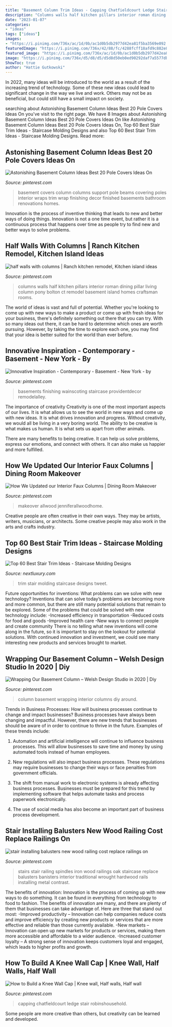 ```yaml
---
title: "Basement Column Trim Ideas - Capping Chatfieldcourt Ledge Stair Robinshousehold"
description: "Columns walls half kitchen pillars interior roman dining pillar living column pony bolton ct remodel basement island homes craftsman rooms"
date: "2023-01-07"
categories:
- "ideas"
tags: ["ideas"]
images:
- "https://i.pinimg.com/736x/ac/1d/0b/ac1d0b5db2977d42ea81f5ba3569e092.jpg"
featuredImage: "https://i.pinimg.com/736x/42/88/fc/4288fcff18afd9c882e885d955ba2c11.jpg"
featured_image: "https://i.pinimg.com/736x/ac/1d/0b/ac1d0b5db2977d42ea81f5ba3569e092.jpg"
image: "https://i.pinimg.com/736x/d5/d8/d5/d5d8d50eb0ed90292daf7a5577db6683.jpg"
ShowToc: true
author: "Hattie Gutkowski"
---
```



In 2022, many ideas will be introduced to the world as a result of the increasing trend of technology. Some of these new ideas could lead to significant change in the way we live and work. Others may not be as beneficial, but could still have a small impact on society.

	

		
searching about Astonishing Basement Column Ideas Best 20 Pole Covers Ideas On you've visit to the right page. We have 8 Images about Astonishing Basement Column Ideas Best 20 Pole Covers Ideas On like Astonishing Basement Column Ideas Best 20 Pole Covers Ideas On, Top 60 Best Stair Trim Ideas - Staircase Molding Designs and also Top 60 Best Stair Trim Ideas - Staircase Molding Designs. Read more:
		
    
## Astonishing Basement Column Ideas Best 20 Pole Covers Ideas On

<img loading=lazy src="https://i.pinimg.com/originals/6c/11/f5/6c11f5da411f4ddf32ae459353b4de0a.jpg" onerror="this.onerror=null;this.src='https://tse2.mm.bing.net/th?id=OIP.OdvnmICxXwwRmX5wUBxAvgHaJ3&amp;pid=15.1';" alt="Astonishing Basement Column Ideas Best 20 Pole Covers Ideas On">

_Source: pinterest.com_

>basement covers column columns support pole beams covering poles interior wraps trim wrap finishing decor finished basements bathroom renovations homes. 

	

Innovation is the process of inventive thinking that leads to new and better ways of doing things. Innovation is not a one time event, but rather it is a continuous process that happens over time as people try to find new and better ways to solve problems.

    
## Half Walls With Columns | Ranch Kitchen Remodel, Kitchen Island Ideas

<img loading=lazy src="https://i.pinimg.com/736x/3f/4e/52/3f4e52ec7a5b5e80701c9e36dfe1afaa--craftsman-columns-roman-columns.jpg" onerror="this.onerror=null;this.src='https://tse4.mm.bing.net/th?id=OIP.90GCMaxPoP2qXUfiFhPY1gHaJ3&amp;pid=15.1';" alt="half walls with columns | Ranch kitchen remodel, Kitchen island ideas">

_Source: pinterest.com_

>columns walls half kitchen pillars interior roman dining pillar living column pony bolton ct remodel basement island homes craftsman rooms. 

	

The world of ideas is vast and full of potential. Whether you're looking to come up with new ways to make a product or come up with fresh ideas for your business, there's definitely something out there that you can try. With so many ideas out there, it can be hard to determine which ones are worth pursuing. However, by taking the time to explore each one, you may find that your idea is better suited for the world than ever before.

    
## Innovative Inspiration - Contemporary - Basement - New York - By

<img loading=lazy src="https://i.pinimg.com/736x/42/88/fc/4288fcff18afd9c882e885d955ba2c11.jpg" onerror="this.onerror=null;this.src='https://tse2.mm.bing.net/th?id=OIP.R_ciXO-KffPe4IdNRlA3_QHaFt&amp;pid=15.1';" alt="Innovative Inspiration - Contemporary - Basement - New York - by">

_Source: pinterest.com_

>basements finishing wainscoting staircase providentdecor remodelalley. 

	

The importance of creativity
Creativity is one of the most important aspects of our lives. It is what allows us to see the world in new ways and come up with new ideas. It is what drives innovation and progress.
Without creativity, we would all be living in a very boring world. The ability to be creative is what makes us human. It is what sets us apart from other animals.

There are many benefits to being creative. It can help us solve problems, express our emotions, and connect with others. It can also make us happier and more fulfilled.

    
## How We Updated Our Interior Faux Columns | Dining Room Makeover

<img loading=lazy src="https://i.pinimg.com/736x/56/78/79/567879de1a73527ac6c2068495ce5860.jpg" onerror="this.onerror=null;this.src='https://tse1.mm.bing.net/th?id=OIP.H7jPXU-RLamiNRKlfw4M2QHaJ3&amp;pid=15.1';" alt="How We Updated our Interior Faux Columns | Dining Room Makeover">

_Source: pinterest.com_

>makeover allwood jenniferallwoodhome. 

	

Creative people are often creative in their own ways. They may be artists, writers, musicians, or architects. Some creative people may also work in the arts and crafts industry.

    
## Top 60 Best Stair Trim Ideas - Staircase Molding Designs

<img loading=lazy src="http://nextluxury.com/wp-content/uploads/stunning-interior-stair-trim-designs.jpg" onerror="this.onerror=null;this.src='https://tse4.mm.bing.net/th?id=OIP.ZSqPKmhlp2nWTFPkXBTgCgAAAA&amp;pid=15.1';" alt="Top 60 Best Stair Trim Ideas - Staircase Molding Designs">

_Source: nextluxury.com_

>trim stair molding staircase designs tweet. 

	

Future opportunities for inventions: What problems can we solve with new technology?
Inventions that can solve today’s problems are becoming more and more common, but there are still many potential solutions that remain to be explored. Some of the problems that could be solved with new technology include: 
-Increased efficiency in transportation 
-Reduced costs for food and goods 
-Improved health care 
-New ways to connect people and create community 
There is no telling what new inventions will come along in the future, so it is important to stay on the lookout for potential solutions. With continued innovation and investment, we could see many interesting new products and services brought to market.

    
## Wrapping Our Basement Column – Welsh Design Studio In 2020 | Diy

<img loading=lazy src="https://i.pinimg.com/736x/3c/8f/ff/3c8fff54486046f4ac60a4a278ffe777.jpg" onerror="this.onerror=null;this.src='https://tse1.mm.bing.net/th?id=OIP.KNYqojd3x06srEG60cmMkAHaLr&amp;pid=15.1';" alt="Wrapping Our Basement Column – Welsh Design Studio in 2020 | Diy">

_Source: pinterest.com_

>column basement wrapping interior columns diy around. 

	

Trends in Business Processes: How will business processes continue to change and impact businesses?
Business processes have always been changing and impactful. However, there are new trends that businesses should be aware of in order to continue to thrive in the future. Examples of these trends include:
1. Automation and artificial intelligence will continue to influence business processes. This will allow businesses to save time and money by using automated tools instead of human employees.

2. New regulations will also impact business processes. These regulations may require businesses to change their ways or face penalties from government officials.

3. The shift from manual work to electronic systems is already affecting business processes. Businesses must be prepared for this trend by implementing software that helps automate tasks and process paperwork electronically.

4. The use of social media has also become an important part of business process development.

    
## Stair Installing Balusters New Wood Railing Cost Replace Railings On

<img loading=lazy src="https://i.pinimg.com/736x/ac/1d/0b/ac1d0b5db2977d42ea81f5ba3569e092.jpg" onerror="this.onerror=null;this.src='https://tse2.mm.bing.net/th?id=OIP.VsTEE_dQ4cdDbHbQltbHwAHaJ3&amp;pid=15.1';" alt="stair installing balusters new wood railing cost replace railings on">

_Source: pinterest.com_

>stairs stair railing spindles iron wood railings oak staircase replace balusters banisters interior traditional wrought hardwood rails installing metal contrast. 

	

The benefits of innovation:
Innovation is the process of coming up with new ways to do something. It can be found in everything from technology to food to fashion. The benefits of innovation are many, and there are plenty of them that businesses can take advantage of. Here are three that stand out most: 
-Improved productivity – Innovation can help companies reduce costs and improve efficiency by creating new products or services that are more effective and reliable than those currently available.
-New markets – Innovation can open up new markets for products or services, making them more accessible and affordable to a wider audience.
-Increased customer loyalty – A strong sense of innovation keeps customers loyal and engaged, which leads to higher profits and growth.

    
## How To Build A Knee Wall Cap | Knee Wall, Half Walls, Half Wall

<img loading=lazy src="https://i.pinimg.com/736x/d5/d8/d5/d5d8d50eb0ed90292daf7a5577db6683.jpg" onerror="this.onerror=null;this.src='https://tse2.mm.bing.net/th?id=OIP.8grRkRN69ew3unaZh4oiwgHaNR&amp;pid=15.1';" alt="How to Build a Knee Wall Cap | Knee wall, Half walls, Half wall">

_Source: pinterest.com_

>capping chatfieldcourt ledge stair robinshousehold. 

	

Some people are more creative than others, but creativity can be learned and developed.

